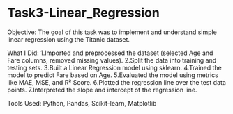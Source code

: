 # Task3-Linear_Regression
Objective: The goal of this task was to implement and understand simple linear regression using the Titanic dataset.

What I Did: 
1.Imported and preprocessed the dataset (selected Age and Fare columns, removed missing values).
2.Split the data into training and testing sets.
3.Built a Linear Regression model using sklearn.
4.Trained the model to predict Fare based on Age.
5.Evaluated the model using metrics like MAE, MSE, and R² Score.
6.Plotted the regression line over the test data points.
7.Interpreted the slope and intercept of the regression line.

Tools Used: Python, Pandas, Scikit-learn, Matplotlib

